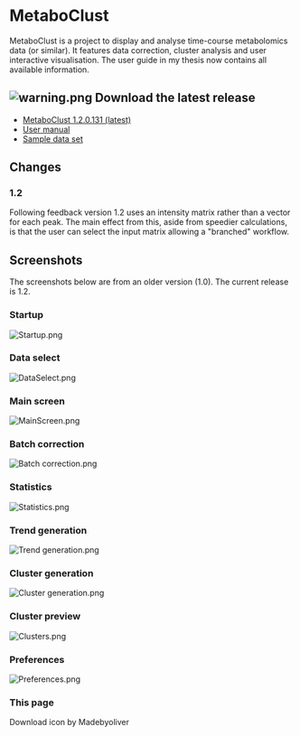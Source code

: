 # MetaboClust #
MetaboClust is a project to display and analyse time-course metabolomics data (or similar).
It features data correction, cluster analysis and user interactive visualisation.
The user guide in my thesis now contains all available information.

## ![warning.png](https://bitbucket.org/repo/44K5Kx/images/1912031779-warning.png) Download the latest release ##
* [MetaboClust 1.2.0.131 (latest)](https://bitbucket.org/mjr129/metabolitelevels/downloads/MetaboClust%201.2.0.131.zip)
* [User manual](https://bitbucket.org/mjr129/metabolitelevels/downloads/UserGuide.pdf)
* [Sample data set](https://bitbucket.org/mjr129/metabolitelevels/downloads/SampleData.zip)

## Changes ##
### 1.2 ###
Following feedback version 1.2 uses an intensity matrix rather than a vector for each peak.
The main effect from this, aside from speedier calculations, is that the user can select the input matrix allowing a "branched" workflow.

## Screenshots ##
The screenshots below are from an older version (1.0). The current release is 1.2.

### Startup ###
![Startup.png](https://bitbucket.org/repo/44K5Kx/images/1908970895-Startup.png)

### Data select ###
![DataSelect.png](https://bitbucket.org/repo/44K5Kx/images/981813701-DataSelect.png)

### Main screen ###
![MainScreen.png](https://bitbucket.org/repo/44K5Kx/images/1218079367-MainScreen.png)

### Batch correction ###
![Batch correction.png](https://bitbucket.org/repo/44K5Kx/images/241781873-Batch%20correction.png)

### Statistics ###
![Statistics.png](https://bitbucket.org/repo/44K5Kx/images/2674429484-Statistics.png)

### Trend generation ###
![Trend generation.png](https://bitbucket.org/repo/44K5Kx/images/687989799-Trend%20generation.png)

### Cluster generation ###
![Cluster generation.png](https://bitbucket.org/repo/44K5Kx/images/118913605-Cluster%20generation.png)

### Cluster preview ###
![Clusters.png](https://bitbucket.org/repo/44K5Kx/images/2278236692-Clusters.png)

### Preferences ###
![Preferences.png](https://bitbucket.org/repo/44K5Kx/images/1547508546-Preferences.png)

### This page ###

Download icon by Madebyoliver